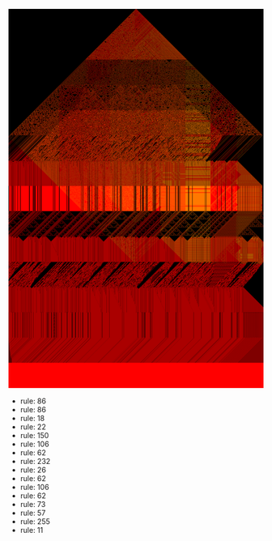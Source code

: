 ![photo](./output.png) 
 * rule: 86
* rule: 86
* rule: 18
* rule: 22
* rule: 150
* rule: 106
* rule: 62
* rule: 232
* rule: 26
* rule: 62
* rule: 106
* rule: 62
* rule: 73
* rule: 57
* rule: 255
* rule: 11
